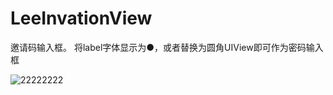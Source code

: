 # LeeInvationView


邀请码输入框。 将label字体显示为●，或者替换为圆角UIView即可作为密码输入框


![22222222](https://cloud.githubusercontent.com/assets/9959986/7901588/4498746c-07c2-11e5-8b2a-29ce5baad558.gif)

